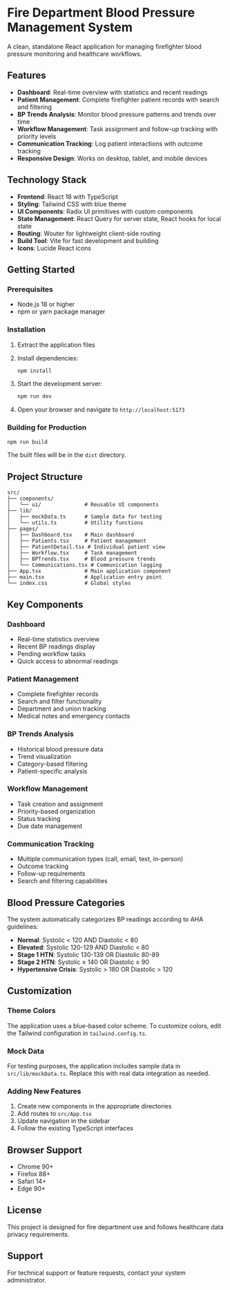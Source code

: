 # Fire Department Blood Pressure Management System

A clean, standalone React application for managing firefighter blood pressure monitoring and healthcare workflows.

## Features

- **Dashboard**: Real-time overview with statistics and recent readings
- **Patient Management**: Complete firefighter patient records with search and filtering
- **BP Trends Analysis**: Monitor blood pressure patterns and trends over time
- **Workflow Management**: Task assignment and follow-up tracking with priority levels
- **Communication Tracking**: Log patient interactions with outcome tracking
- **Responsive Design**: Works on desktop, tablet, and mobile devices

## Technology Stack

- **Frontend**: React 18 with TypeScript
- **Styling**: Tailwind CSS with blue theme
- **UI Components**: Radix UI primitives with custom components
- **State Management**: React Query for server state, React hooks for local state
- **Routing**: Wouter for lightweight client-side routing
- **Build Tool**: Vite for fast development and building
- **Icons**: Lucide React icons

## Getting Started

### Prerequisites

- Node.js 18 or higher
- npm or yarn package manager

### Installation

1. Extract the application files
2. Install dependencies:
   ```bash
   npm install
   ```

3. Start the development server:
   ```bash
   npm run dev
   ```

4. Open your browser and navigate to `http://localhost:5173`

### Building for Production

```bash
npm run build
```

The built files will be in the `dist` directory.

## Project Structure

```
src/
├── components/
│   └── ui/              # Reusable UI components
├── lib/
│   ├── mockData.ts      # Sample data for testing
│   └── utils.ts         # Utility functions
├── pages/
│   ├── Dashboard.tsx    # Main dashboard
│   ├── Patients.tsx     # Patient management
│   ├── PatientDetail.tsx # Individual patient view
│   ├── Workflow.tsx     # Task management
│   ├── BPTrends.tsx     # Blood pressure trends
│   └── Communications.tsx # Communication logging
├── App.tsx              # Main application component
├── main.tsx             # Application entry point
└── index.css            # Global styles
```

## Key Components

### Dashboard
- Real-time statistics overview
- Recent BP readings display
- Pending workflow tasks
- Quick access to abnormal readings

### Patient Management
- Complete firefighter records
- Search and filter functionality
- Department and union tracking
- Medical notes and emergency contacts

### BP Trends Analysis
- Historical blood pressure data
- Trend visualization
- Category-based filtering
- Patient-specific analysis

### Workflow Management
- Task creation and assignment
- Priority-based organization
- Status tracking
- Due date management

### Communication Tracking
- Multiple communication types (call, email, text, in-person)
- Outcome tracking
- Follow-up requirements
- Search and filtering capabilities

## Blood Pressure Categories

The system automatically categorizes BP readings according to AHA guidelines:

- **Normal**: Systolic < 120 AND Diastolic < 80
- **Elevated**: Systolic 120-129 AND Diastolic < 80
- **Stage 1 HTN**: Systolic 130-139 OR Diastolic 80-89
- **Stage 2 HTN**: Systolic ≥ 140 OR Diastolic ≥ 90
- **Hypertensive Crisis**: Systolic > 180 OR Diastolic > 120

## Customization

### Theme Colors
The application uses a blue-based color scheme. To customize colors, edit the Tailwind configuration in `tailwind.config.ts`.

### Mock Data
For testing purposes, the application includes sample data in `src/lib/mockData.ts`. Replace this with real data integration as needed.

### Adding New Features
1. Create new components in the appropriate directories
2. Add routes to `src/App.tsx`
3. Update navigation in the sidebar
4. Follow the existing TypeScript interfaces

## Browser Support

- Chrome 90+
- Firefox 88+
- Safari 14+
- Edge 90+

## License

This project is designed for fire department use and follows healthcare data privacy requirements.

## Support

For technical support or feature requests, contact your system administrator.